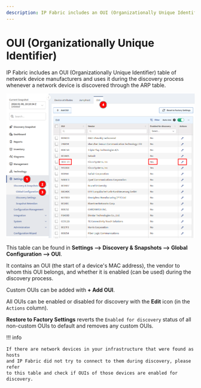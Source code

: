 ```yaml
---
description: IP Fabric includes an OUI (Organizationally Unique Identifier) table of network device manufacturers and uses it during the discovery process whenever a network device is discovered through the ARP table.
---
```


# OUI (Organizationally Unique Identifier)

IP Fabric includes an OUI (Organizationally Unique Identifier) table of network
device manufacturers and uses it during the discovery process whenever a network
device is discovered through the ARP table.

![OUI table](OUI.png)

This table can be found in **Settings --> Discovery & Snapshots --> Global
Configuration --> OUI**.

It contains an OUI (the start of a device's MAC address), the vendor to whom
this OUI belongs, and whether it is enabled (can be used) during the discovery
process.

Custom OUIs can be added with **+ Add OUI**.

All OUIs can be enabled or disabled for discovery with the **Edit** icon (in the
`Actions` column).

**Restore to Factory Settings** reverts the `Enabled for discovery` status of
all non-custom OUIs to default and removes any custom OUIs.

!!! info

    If there are network devices in your infrastructure that were found as hosts
    and IP Fabric did not try to connect to them during discovery, please refer
    to this table and check if OUIs of those devices are enabled for discovery.
